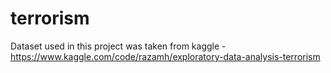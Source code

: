 # terrorism
Dataset used in this project was taken from kaggle - https://www.kaggle.com/code/razamh/exploratory-data-analysis-terrorism
